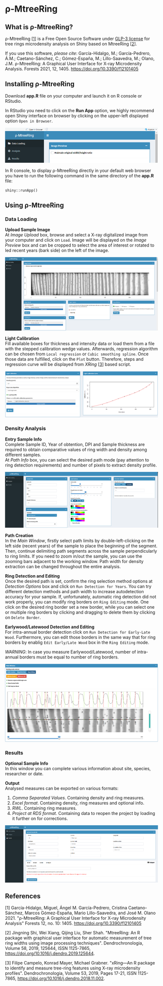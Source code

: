# ρ-MtreeRing  
## What is ρ-MtreeRing?
ρ-MtreeRing [[1](#references)] is a Free Open Source Software under [GLP-3 license](https://cran.r-project.org/web/licenses/GPL-3) for tree rings microdensity analysis on Shiny based on MtreeRing [[2](#references)].

If you use this software, *please cite*: García-Hidalgo, M.; García-Pedrero, Á.M.; Caetano-Sánchez, C.; Gómez-España, M.; Lillo-Saavedra, M.; Olano, J.M. ρ-MtreeRing: A Graphical User Interface for X-ray Microdensity Analysis. Forests 2021, 12, 1405. https://doi.org/10.3390/f12101405

## Installing ρ-MtreeRing
Download **app.R** file on your computer and launch it on R console or RStudio. 

In RStudio you need to click on the **Run App** option, we highly recommend open Shiny interface on browser by clicking on the upper-left displayed option `Open in Browser`.

<p align="center">
  <img src="screenshots/img_01.png">
</p>

In R console, to display ρ-MtreeRing directly in your default web browser  you have to run the following command in the same directory of the **app.R** file: 

```rconsole
shiny::runApp() 
```

## Using ρ-MtreeRing

### Data Loading  

**Upload Sample Image**  
At *Image Upload* box, browse and select a X-ray digitalized image from your computer and click on `Load`. Image will be displayed on the *Image Preview* box and can be cropped to select the area of interest or rotated to led recent years (bark side) on the left of the image.

<p align="center">
  <img src="screenshots/img_02.png">
</p>

**Light Calibration**  
Fill available boxes for thickness and intensity data or load them from a file with the stepped calibration wedge values. Afterwards, regression algorithm can be chosen from `Local regression` or `Cubic smoothing spline`. Once those data are fulfilled, click on the `Plot` button. Therefore, steps and regression curve will be displayed from *XRing* [[3](#references)] based script.  

<p align="center">
  <img src="screenshots/img_03.png">
</p>


### Density Analysis

**Entry Sample Info**  
Complete Sample ID, Year of obtention, DPI and Sample thickness are required to obtain comparative values of ring width and density among different samples.  
At *Path Info* box, you can select the desired path mode (pay attention to ring detection requirements) and number of pixels to extract density profile.

<p align="center">
  <img src="screenshots/img_04.png">
</p>


**Path Creation**  
In the *Main Window*, firstly select path limits by double-left-clicking on the left side (recent years) of the sample to place the beginning of the segment. Then, continue delimiting path segments across the sample perpendicularly to ring limits. If you need to zoom in/out the sample, you can use the zooming bars adjacent to the working window.
Path width for density extraction can be changed throughout the entire analysis. 

**Ring Detection and Editing**  
Once the desired path is set, confirm the ring selection method options at *Detection Options* box and click on `Run Detection for Years`. You can try different detection methods and path width to increase autodetection accuracy for your sample.
If, unfortunately, automatic ring detection did not work properly, you can modify ring borders on `Ring Editing` mode. One click on the desired ring border set a new border, while you can select one or multiple ring borders by clicking and dragging to delete them by clicking on `Delete Border`.

**Earlywood/Latewood Detection and Editing**  
For intra-annual border detection click on `Run Detection for Early-Late Wood`. Furthermore, you can edit those borders in the same way that for ring borders by enablig `Edit Early/Late Wood` box in the `Ring Editing` mode.

*WARNING*: In case you measure Earlywood/Latewood, number of intra-annual borders must be equal to number of ring borders.

<p align="center">
  <img src="screenshots/img_05.png">
</p>

### Results

**Optional Sample Info**  
In this window you can complete various information about site, species, researcher or date.

**Output**  
Analysed measures can be exported on various formats:

1. *Comma Separated Values*. Containing density and ring measures.
2. *Excel format*. Containing density, ring measures and optional info.
3. *RWL*. Containing ring measures.
4. *Project at RDS format*. Containing data to reopen the project by loading it further on for corrections. 

<p align="center">
  <img src="screenshots/img_06.png">
</p>


## References

[1] García-Hidalgo, Miguel, Ángel M. García-Pedrero, Cristina Caetano-Sánchez, Marcos Gómez-España, Mario Lillo-Saavedra, and José M. Olano 2021.
"ρ-MtreeRing: A Graphical User Interface for X-ray Microdensity Analysis"
Forests 12,
no. 10: 1405.
https://doi.org/10.3390/f12101405

[2] Jingning Shi, Wei Xiang, Qijing Liu, Sher Shah.
"MtreeRing: An R package with graphical user interface for automatic measurement of tree ring widths using image processing techniques".
Dendrochronologia,
Volume 58,
2019,
125644,
ISSN 1125-7865,
https://doi.org/10.1016/j.dendro.2019.125644.

[3] Filipe Campelo, Konrad Mayer, Michael Grabner.
"xRing—An R package to identify and measure tree-ring features using X-ray microdensity profiles".
Dendrochronologia,
Volume 53,
2019,
Pages 17-21,
ISSN 1125-7865,
https://doi.org/10.1016/j.dendro.2018.11.002.


